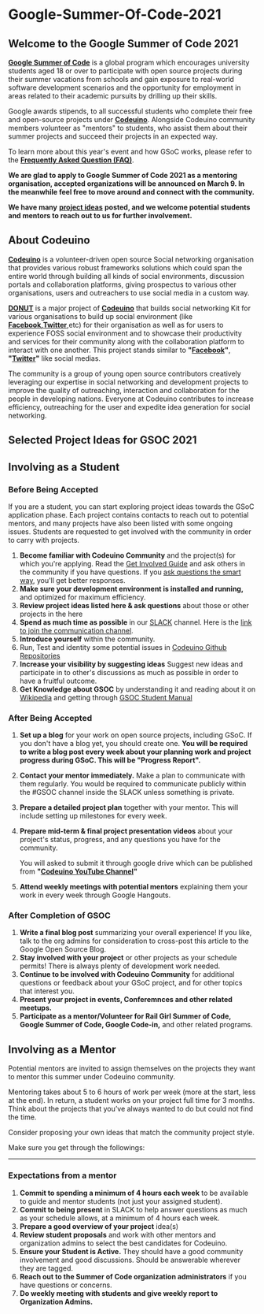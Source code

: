 # Google-Summer-Of-Code-2021

## **Welcome to the Google Summer of Code 2021** <a id="welcome-to-the-google-summer-of-code-2020"></a>

​[**Google Summer of Code**](https://summerofcode.withgoogle.com/) is a global program which encourages university students aged 18 or over to participate with open source projects during their summer vacations from schools and gain exposure to real-world software development scenarios and the opportunity for employment in areas related to their academic pursuits by drilling up their skills.

Google awards stipends, to all successful students who complete their free and open-source projects under [**Codeuino**](http://www.codeuino.org/). Alongside Codeuino community members volunteer as "mentors" to students, who assist them about their summer projects and succeed their projects in an expected way.

To learn more about this year's event and how GSoC works, please refer to the [**Frequently Asked Question \(FAQ\)**](https://developers.google.com/open-source/gsoc/faq).

**We are glad to apply to Google Summer of Code 2021 as a mentoring organisation, accepted organizations will be announced on March 9. In the meanwhile feel free to move around and connect with the community.**

**We have many** [**project ideas**](https://docs.codeuino.org/documentation/activities/google-summer-of-code-2021/gsoc-2021-idea-page) **posted, and we welcome potential students and mentors to reach out to us for further involvement.**

## **About Codeuino** <a id="about-codeuino"></a>

​[**Codeuino**](http://www.codeuino.org/) is a volunteer-driven open source Social networking organisation that provides various robust frameworks solutions which could span the entire world through building all kinds of social environments, discussion portals and collaboration platforms, giving prospectus to various other organisations, users and outreachers to use social media in a custom way.

​[**DONUT**](https://github.com/codeuino/Social-Platform-Donut) is a major project of [**Codeuino**](http://www.codeuino.org/) that builds social networking Kit for various organisations to build up social environment \(like [**Facebook**](http://www.facebook.com/)**,**[**Twitter**](http://www.twitter.com/),etc\) for their organisation as well as for users to experience FOSS social environment and to showcase their productivity and services for their community along with the collaboration platform to interact with one another. This project stands similar to **"**[**Facebook**](https://facebook.com/)**"**, **"**[**Twitter**](https://twitter.com/)**"** like social medias.

The community is a group of young open source contributors creatively leveraging our expertise in social networking and development projects to improve the quality of outreaching, interaction and collaboration for the people in developing nations. Everyone at Codeuino contributes to increase efficiency, outreaching for the user and expedite idea generation for social networking.

## Selected Project Ideas for GSOC 2021 <a id="selected-project-ideas-for-gsoc-2020"></a>

## **Involving as a Student** <a id="involving-as-a-student"></a>

### Before Being Accepted <a id="before-being-accepted"></a>

If you are a student, you can start exploring project ideas towards the GSoC application phase. Each project contains contacts to reach out to potential mentors, and many projects have also been listed with some ongoing issues. Students are requested to get involved with the community in order to carry with projects.

1. **Become familiar with Codeuino Community** and the project\(s\) for which you're applying. Read the [Get Involved Guide](http://codeuino.org/getInvolved.html) and ask others in the community if you have questions. If you [ask questions the smart way](http://www.catb.org/~esr/faqs/smart-questions.html), you'll get better responses.
2. **Make sure your development environment is installed and running,** and optimized for maximum efficiency.
3. **Review project ideas listed here & ask questions** about those or other projects in the here
4. **Spend as much time as possible** in our [SLACK](http://codeuino.slack.com/) channel. Here is the [link to join the communication channel](http://slack.codeuino.org/).
5. **Introduce yourself** within the community.
6. Run, Test and identity some potential issues in [Codeuino Github Repositories](https://github.com/codeuino)​
7. **Increase your visibility by suggesting ideas** Suggest new ideas and participate in to other's discussions as much as possible in order to have a fruitful outcome.
8. **Get Knowledge about GSOC** by understanding it and reading about it on [Wikipedia](https://en.wikipedia.org/wiki/Google_Summer_of_Code) and getting through [GSOC Student Manual](https://google.github.io/gsocguides/student/)​

### After Being Accepted  <a id="after-being-accepted"></a>

1. **Set up a blog** for your work on open source projects, including GSoC. If you don't have a blog yet, you should create one. **You will be required to write a blog post every week about your planning work and project progress during GSoC. This will be "Progress Report".**
2. **Contact your mentor immediately.** Make a plan to communicate with them regularly. You would be required to communicate publicly within the \#GSOC channel inside the SLACK unless something is private.
3. **Prepare a detailed project plan** together with your mentor. This will include setting up milestones for every week.
4. **Prepare mid-term & final project presentation videos** about your project's status, progress, and any questions you have for the community.

   You will asked to submit it through google drive which can be published from **"**[**Codeuino YouTube Channel**](https://www.youtube.com/channel/UCmC2EOPv_oyJIevTyzlZTDQ)**"**

5. **Attend weekly meetings with potential mentors** explaining them your work in every week through Google Hangouts.

### After Completion of GSOC <a id="after-completion-of-gsoc"></a>

1. **Write a final blog post** summarizing your overall experience! If you like, talk to the org admins for consideration to cross-post this article to the Google Open Source Blog.
2. **Stay involved with your project** or other projects as your schedule permits! There is always plenty of development work needed.
3. **Continue to be involved with Codeuino Community** for additional questions or feedback about your GSoC project, and for other topics that interest you.
4. **Present your project in events, Conferemnces and other related meetups.**
5. **Participate as a mentor/Volunteer for Rail Girl Summer of Code, Google Summer of Code, Google Code-in,** and other related programs.

## **Involving as a Mentor** <a id="involving-as-a-mentor"></a>

Potential mentors are invited to assign themselves on the projects they want to mentor this summer under Codeuino community.

Mentoring takes about 5 to 6 hours of work per week \(more at the start, less at the end\). In return, a student works on your project full time for 3 months. Think about the projects that you’ve always wanted to do but could not find the time.

Consider proposing your own ideas that match the community project style.

Make sure you get through the followings:

* * * 
### Expectations from a mentor <a id="expectations-from-a-mentor"></a>

1. **Commit to spending a minimum of 4 hours each week** to be available to guide and mentor students \(not just your assigned student\).
2. **Commit to being present** in SLACK to help answer questions as much as your schedule allows, at a minimum of 4 hours each week.
3. **Prepare a good overview of your project** idea\(s\)
4. **Review student proposals** and work with other mentors and organization admins to select the best candidates for Codeuino.
5. **Ensure your Student is Active.** They should have a good community involvement and good discussions. Should be answerable wherever they are tagged.
6.  **Reach out to the Summer of Code organization administrators** if you have questions or concerns.
7. **Do weekly meeting with students and give weekly report to Organization Admins.**

